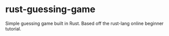 # rust-guessing-game

Simple guessing game built in Rust. Based off the rust-lang online beginner tutorial.